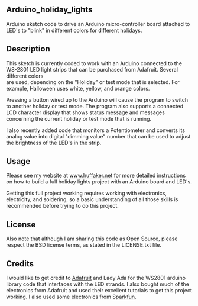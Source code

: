 
## Arduino_holiday_lights 

Arduino sketch code to drive an Arduino micro-controller
board attached to LED's to "blink" in different colors for different holidays.

## Description

This sketch is currently coded to work with an Arduino connected to the WS-2801 LED 
light strips that can be purchased from Adafruit.  Several different colors  
are used, depending on the "Holiday" or test mode that is selected.  For
example, Halloween uses white, yellow, and orange colors.

Pressing a button
wired up to the Arduino will cause the program to switch to another holiday
or test mode.  The program also supports a connected LCD character display
that shows status message and messages concerning the current holiday or
 test mode that is running.  

I also recently added code that monitors a
 Potentiometer and converts its analog value into digital "dimming value"
number that can be used to adjust the brightness of the LED's in the
 strip.  

## Usage

Please see my website at www.huffaker.net for more detailed instructions on
how to build a full holiday lights project with an Arduino board and LED's.

Getting this full project working requires working with electronics,
 electricity, and soldering, so a basic understanding of all those skills
is recommended before trying to do this project.  

## License
Also note that although I am sharing this code as Open Source, please 
respect the BSD license terms, as stated in the LICENSE.txt file.

## Credits
I would like to get credit to [Adafruit](www.adafruit.com) and Lady Ada for the WS2801 arduino library
code that interfaces with the LED strands.  I also bought much of the electronics from Adafruit and
used their excellent tutorials to get this project working.  I also used some electronics from
[Sparkfun](www.sparkfun.com).


